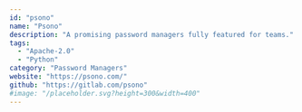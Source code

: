 ```yaml
---
id: "psono"
name: "Psono"
description: "A promising password managers fully featured for teams."
tags:
  - "Apache-2.0"
  - "Python"
category: "Password Managers"
website: "https://psono.com/"
github: "https://gitlab.com/psono"
#image: "/placeholder.svg?height=300&width=400"
---
```



